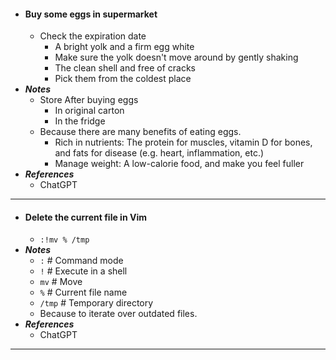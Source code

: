 - #### Buy some eggs in supermarket
    - Check the expiration date
        - A bright yolk and a firm egg white
        - Make sure the yolk doesn't move around by gently shaking
        - The clean shell and free of cracks
        - Pick them from the coldest place
- ***Notes***
    - Store After buying eggs
        - In original carton
        - In the fridge
    - Because there are many benefits of eating eggs.
        - Rich in nutrients: The protein for muscles, vitamin D for bones, and fats for disease (e.g. heart, inflammation, etc.)
        - Manage weight: A low-calorie food, and make you feel fuller
- ***References***
    - ChatGPT
- ---
- #### Delete the current file in Vim
    - `:!mv % /tmp`
- ***Notes***
    - `:` # Command mode
    - `!` # Execute in a shell
    - `mv` # Move
    - `%` # Current file name
    - `/tmp` # Temporary directory
    - Because to iterate over outdated files.
- ***References***
    - ChatGPT
- ---
